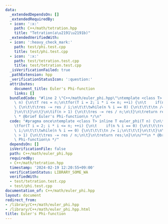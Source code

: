 ```yaml
---
data:
  _extendedDependsOn: []
  _extendedRequiredBy:
  - icon: ':x:'
    path: C++/math/tetration.hpp
    title: "Tetration(a\u2191\u2191b)"
  _extendedVerifiedWith:
  - icon: ':heavy_check_mark:'
    path: test/phi.test.cpp
    title: test/phi.test.cpp
  - icon: ':x:'
    path: test/tetration.test.cpp
    title: test/tetration.test.cpp
  _isVerificationFailed: true
  _pathExtension: hpp
  _verificationStatusIcon: ':question:'
  attributes:
    document_title: Euler's Phi-function
    links: []
  bundledCode: "#line 2 \"C++/math/euler_phi.hpp\"\ntemplate <class T> inline T euler_phi(T\
    \ n) {\n\tT res = n;\n\tfor(T i = 2; i * i <= n; ++i) {\n\t    if(n % i == 0)\
    \ {\n\t\t\tres -= res / i;\n\t\t\twhile(n % i == 0) {\n\t\t\t\tn /= i;\n\t\t\t\
    }\n\t\t}\n\t}\n\tif(n > 1) {\n\t\tres -= res / n;\n\t}\n\treturn res;\n}\n\n/**\n\
    \ * @brief Euler's Phi-function\n */\n"
  code: "#pragma once\ntemplate <class T> inline T euler_phi(T n) {\n\tT res = n;\n\
    \tfor(T i = 2; i * i <= n; ++i) {\n\t    if(n % i == 0) {\n\t\t\tres -= res /\
    \ i;\n\t\t\twhile(n % i == 0) {\n\t\t\t\tn /= i;\n\t\t\t}\n\t\t}\n\t}\n\tif(n\
    \ > 1) {\n\t\tres -= res / n;\n\t}\n\treturn res;\n}\n\n/**\n * @brief Euler's\
    \ Phi-function\n */"
  dependsOn: []
  isVerificationFile: false
  path: C++/math/euler_phi.hpp
  requiredBy:
  - C++/math/tetration.hpp
  timestamp: '2024-02-19 12:20:55+09:00'
  verificationStatus: LIBRARY_SOME_WA
  verifiedWith:
  - test/tetration.test.cpp
  - test/phi.test.cpp
documentation_of: C++/math/euler_phi.hpp
layout: document
redirect_from:
- /library/C++/math/euler_phi.hpp
- /library/C++/math/euler_phi.hpp.html
title: Euler's Phi-function
---
```


